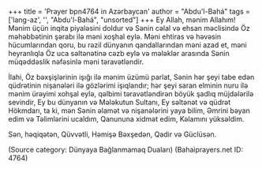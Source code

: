 +++
title = 'Prayer bpn4764 in Azərbaycan'
author = "Abdu'l-Bahá"
tags = ['lang-az', '', "Abdu'l-Bahá", "unsorted"]
+++
Ey Allah, mənim Allahım! Mənim üçün inqita piyaləsini doldur və Sənin cəlal və ehsan məclisində Öz məhəbbətinin şərabı ilə məni xoşhal eylə. Məni ehtiras və həvəsin hücumlarından qoru, bu rəzil dünyanın qandallarından məni azad et, məni heyranlıqla Öz uca səltənətinə cəzb eylə və mələklər arasında Sənin müqəddəslik nəfəsinlə məni təravətləndir.

İlahi, Öz bəxşişlərinin işığı ilə mənim üzümü parlat, Sənin hər şeyi tabe edən qüdrətinin nişanələri ilə gözlərimi işıqlandır; hər şeyi saran elminin nuru ilə mənim ürəyimi xohşal eylə, qəlbimi təravətləndirən böyük şadlıq müjdələrilə sevindir, Ey bu dünyanın və Mələkutun Sultanı, Ey səltənət və qüdrət Hökmdarı, ta ki, mən Sənin əlamət və nişanələrini yaya bilim, Əmrini bəyan edim və Təlimlərini ucaldım, Qanununa xidmət edim, Kəlamını yüksəldim.

Sən, həqiqətən, Qüvvətli, Həmişə Bəxşedən, Qadir və Güclüsən.

(Source category: Dünyaya Bağlanmamaq Duaları)
(Bahaiprayers.net ID: 4764)
